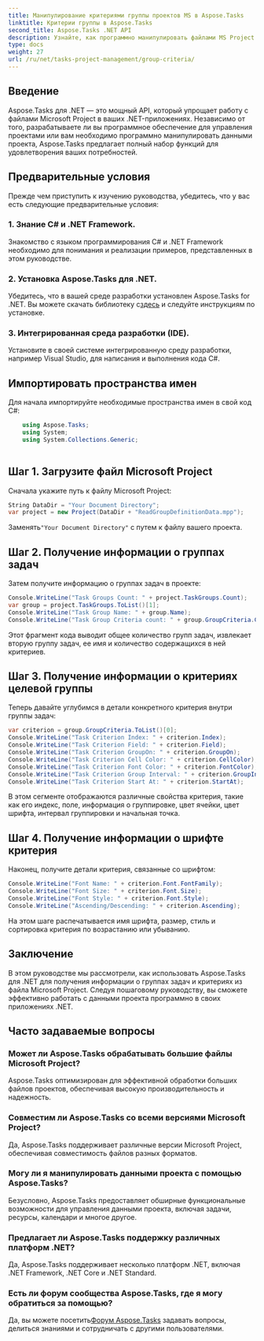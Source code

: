 ```yaml
---
title: Манипулирование критериями группы проектов MS в Aspose.Tasks
linktitle: Критерии группы в Aspose.Tasks
second_title: Aspose.Tasks .NET API
description: Узнайте, как программно манипулировать файлами MS Project в .NET с помощью Aspose.Tasks. Пошаговые примеры получения информации о группах задач и критериях.
type: docs
weight: 27
url: /ru/net/tasks-project-management/group-criteria/
---
```

## Введение
Aspose.Tasks для .NET — это мощный API, который упрощает работу с файлами Microsoft Project в ваших .NET-приложениях. Независимо от того, разрабатываете ли вы программное обеспечение для управления проектами или вам необходимо программно манипулировать данными проекта, Aspose.Tasks предлагает полный набор функций для удовлетворения ваших потребностей.
## Предварительные условия
Прежде чем приступить к изучению руководства, убедитесь, что у вас есть следующие предварительные условия:
### 1. Знание C# и .NET Framework.
Знакомство с языком программирования C# и .NET Framework необходимо для понимания и реализации примеров, представленных в этом руководстве.
### 2. Установка Aspose.Tasks для .NET.
 Убедитесь, что в вашей среде разработки установлен Aspose.Tasks for .NET. Вы можете скачать библиотеку с[здесь](https://releases.aspose.com/tasks/net/) и следуйте инструкциям по установке.
### 3. Интегрированная среда разработки (IDE).
Установите в своей системе интегрированную среду разработки, например Visual Studio, для написания и выполнения кода C#.

## Импортировать пространства имен
Для начала импортируйте необходимые пространства имен в свой код C#:
```csharp
    using Aspose.Tasks;
    using System;
    using System.Collections.Generic;
    
```
## Шаг 1. Загрузите файл Microsoft Project
Сначала укажите путь к файлу Microsoft Project:
```csharp
String DataDir = "Your Document Directory";
var project = new Project(DataDir + "ReadGroupDefinitionData.mpp");
```
 Заменять`"Your Document Directory"` с путем к файлу вашего проекта.
## Шаг 2. Получение информации о группах задач
Затем получите информацию о группах задач в проекте:
```csharp
Console.WriteLine("Task Groups Count: " + project.TaskGroups.Count);
var group = project.TaskGroups.ToList()[1];
Console.WriteLine("Task Group Name: " + group.Name);
Console.WriteLine("Task Group Criteria count: " + group.GroupCriteria.Count);
```
Этот фрагмент кода выводит общее количество групп задач, извлекает вторую группу задач, ее имя и количество содержащихся в ней критериев.
## Шаг 3. Получение информации о критериях целевой группы
Теперь давайте углубимся в детали конкретного критерия внутри группы задач:
```csharp
var criterion = group.GroupCriteria.ToList()[0];
Console.WriteLine("Task Criterion Index: " + criterion.Index);
Console.WriteLine("Task Criterion Field: " + criterion.Field);
Console.WriteLine("Task Criterion GroupOn: " + criterion.GroupOn);
Console.WriteLine("Task Criterion Cell Color: " + criterion.CellColor);
Console.WriteLine("Task Criterion Font Color: " + criterion.FontColor);
Console.WriteLine("Task Criterion Group Interval: " + criterion.GroupInterval);
Console.WriteLine("Task Criterion Start At: " + criterion.StartAt);
```
В этом сегменте отображаются различные свойства критерия, такие как его индекс, поле, информация о группировке, цвет ячейки, цвет шрифта, интервал группировки и начальная точка.
## Шаг 4. Получение информации о шрифте критерия
Наконец, получите детали критерия, связанные со шрифтом:
```csharp
Console.WriteLine("Font Name: " + criterion.Font.FontFamily);
Console.WriteLine("Font Size: " + criterion.Font.Size);
Console.WriteLine("Font Style: " + criterion.Font.Style);
Console.WriteLine("Ascending/Descending: " + criterion.Ascending);
```
На этом шаге распечатывается имя шрифта, размер, стиль и сортировка критерия по возрастанию или убыванию.

## Заключение
В этом руководстве мы рассмотрели, как использовать Aspose.Tasks для .NET для получения информации о группах задач и критериях из файла Microsoft Project. Следуя пошаговому руководству, вы сможете эффективно работать с данными проекта программно в своих приложениях .NET.
## Часто задаваемые вопросы
### Может ли Aspose.Tasks обрабатывать большие файлы Microsoft Project?
Aspose.Tasks оптимизирован для эффективной обработки больших файлов проектов, обеспечивая высокую производительность и надежность.
### Совместим ли Aspose.Tasks со всеми версиями Microsoft Project?
Да, Aspose.Tasks поддерживает различные версии Microsoft Project, обеспечивая совместимость файлов разных форматов.
### Могу ли я манипулировать данными проекта с помощью Aspose.Tasks?
Безусловно, Aspose.Tasks предоставляет обширные функциональные возможности для управления данными проекта, включая задачи, ресурсы, календари и многое другое.
### Предлагает ли Aspose.Tasks поддержку различных платформ .NET?
Да, Aspose.Tasks поддерживает несколько платформ .NET, включая .NET Framework, .NET Core и .NET Standard.
### Есть ли форум сообщества Aspose.Tasks, где я могу обратиться за помощью?
 Да, вы можете посетить[Форум Aspose.Tasks](https://forum.aspose.com/c/tasks/15) задавать вопросы, делиться знаниями и сотрудничать с другими пользователями.